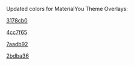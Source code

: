  Updated colors for MaterialYou Theme Overlays:

 [3178cb0](https://github.com/PycmShoma/YouTubeThemes/commit/3178cb0711d4bcefe92993922bd2ed0ff3321082)

 [4cc7f65](https://github.com/PycmShoma/YouTubeThemes/commit/4cc7f651c03881433fdb2c53e00379f9129107de)

 [7aadb92](https://github.com/PycmShoma/YouTubeThemes/commit/7aadb9253423fe2b8b19a50b8438a7da8f85d55e)

 [2bdba36](https://github.com/PycmShoma/YouTubeThemes/commit/2bdba365656f2d57c19c5b4a634b71161a7d96ff)
